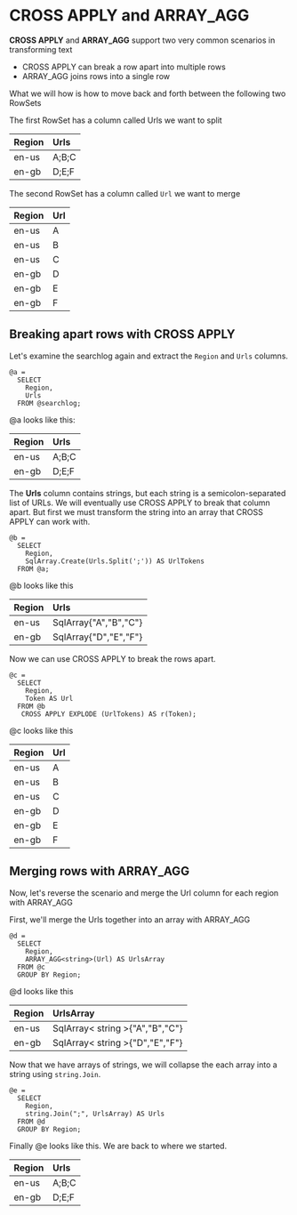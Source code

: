 # CROSS APPLY and ARRAY_AGG

**CROSS APPLY** and **ARRAY_AGG** support two very common scenarios in transforming text

* CROSS APPLY can break a row apart into multiple rows
* ARRAY_AGG joins rows into a single row

What we will how is how to move back and forth between the following two RowSets


The first RowSet has a column called Urls we want to split

| Region | Urls |
| :--- | :--- |
| en-us | A;B;C |
| en-gb | D;E;F |

The second RowSet has a column called `Url` we want to merge

| Region | Url |
| :--- | :--- |
| en-us | A |
| en-us | B |
| en-us | C |
| en-gb | D |
| en-gb | E |
| en-gb | F |



## Breaking apart rows with CROSS APPLY

Let's examine the searchlog again and extract the `Region` and `Urls` columns.

```
@a = 
  SELECT 
    Region, 
    Urls
  FROM @searchlog;  
```
@a looks like this:

| Region | Urls |
| :--- | :--- |
| en-us | A;B;C |
| en-gb | D;E;F |

The **Urls** column contains strings, but each string is a semicolon-separated list of URLs.
We will eventually use CROSS APPLY to break that column apart. But first we must transform the string into an array that CROSS APPLY can work with.

```
@b =  
  SELECT 
    Region, 
    SqlArray.Create(Urls.Split(';')) AS UrlTokens  
  FROM @a;
```
@b looks like this

| Region | Urls |
| :--- | :--- |
| en-us | SqlArray<string>{"A","B","C"} |
| en-gb | SqlArray<string>{"D","E","F"} |

Now we can use CROSS APPLY to break the rows apart.

```
@c =  
  SELECT 
    Region, 
    Token AS Url  
  FROM @b   
   CROSS APPLY EXPLODE (UrlTokens) AS r(Token);
```

@c looks like this

| Region | Url |
| :--- | :--- |
| en-us | A |
| en-us | B |
| en-us | C |
| en-gb | D |
| en-gb | E |
| en-gb | F |


## Merging rows with ARRAY_AGG

Now, let's reverse the scenario and merge the Url column for each region with ARRAY_AGG

First, we'll merge the Urls together into an array with ARRAY_AGG

```
@d =  
  SELECT 
    Region, 
    ARRAY_AGG<string>(Url) AS UrlsArray  
  FROM @c
  GROUP BY Region;
```

@d looks like this

| Region | UrlsArray |
| :--- | :--- |
| en-us | SqlArray&lt; string &gt;{"A","B","C"} |
| en-gb | SqlArray&lt; string &gt;{"D","E","F"} |

Now that we have arrays of strings, we will collapse the each array into a string using `string.Join`.

```
@e =  
  SELECT 
    Region, 
    string.Join(";", UrlsArray) AS Urls  
  FROM @d
  GROUP BY Region;
```

Finally @e looks like this. We are back to where we started.


| Region | Urls |
| :--- | :--- |
| en-us | A;B;C |
| en-gb | D;E;F |


